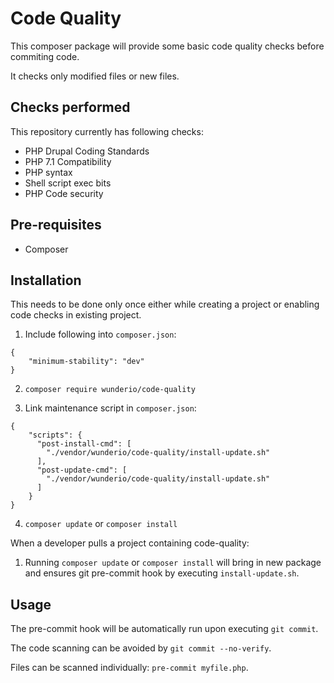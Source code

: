 # Code Quality

This composer package will provide some basic code quality checks before commiting code.

It checks only modified files or new files.

## Checks performed

This repository currently has following checks:

* PHP Drupal Coding Standards
* PHP 7.1 Compatibility
* PHP syntax
* Shell script exec bits
* PHP Code security

## Pre-requisites

* Composer

## Installation

This needs to be done only once either while creating a project or enabling code checks in existing project.

1. Include following into `composer.json`:

```
{
    "minimum-stability": "dev"
}
```

2. `composer require wunderio/code-quality`

3. Link maintenance script in `composer.json`:
```
{
    "scripts": {
      "post-install-cmd": [
        "./vendor/wunderio/code-quality/install-update.sh"
      ],
      "post-update-cmd": [
        "./vendor/wunderio/code-quality/install-update.sh"
      ]
    }
}
```

4. `composer update` or `composer install`

When a developer pulls a project containing code-quality:

1. Running `composer update` or `composer install` will bring in new package and ensures git pre-commit hook by executing `install-update.sh`.

## Usage

The pre-commit hook will be automatically run upon executing `git commit`.

The code scanning can be avoided by `git commit --no-verify`.

Files can be scanned individually: `pre-commit myfile.php`.
